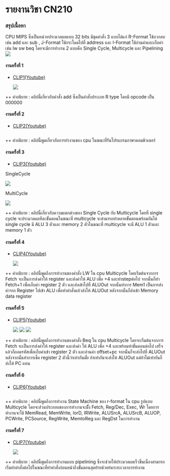 # รายงานวิชา CN210

### สรุปเนื้อหา
CPU MIPS ซึ่งเป็นหน่วยประมวลผลแบบ 32 bits มีชุดคำสั่ง 3 แบบได้แก่ 
R-Format ใช้บวกลบเช่น add และ sub , J-Format ใช้กระโดดไปที่ address และ I-Format ใช้อ่านค่าและเก็บค่าเช่น lw sw beq โดยจะมีการทำงาน 2 แบบคือ Single Cycle, Multicycle และ Pipelining 
    ![](mips.png) 

#### งานครั้งที่ 1
  * [CLIP1(Youtube)](https://www.youtube.com/watch?v=XJNgUDDHLz4&t=5sk)
  
    ![](add.png) 
    
  ++ คำอธิบาย : คลิปนี้เกี่ยวกับคำสั่ง add ซึ่งเป็นคำสั่งประเภท R type โดยมี opcode เป็น 000000
               
#### งานครั้งที่ 2 
  * [CLIP2(Youtube)]()
  
    ![]()
    
  ++ คำอธิบาย : คลิปนี้พูดเกี่ยวกับการทำงานของ cpu ในขณะที่รันโปรแกรมภาษาคอมพิวเตอร์
  
#### งานครั้งที่ 3
  * [CLIP3(Youtube)](https://www.youtube.com/watch?v=2ExHtqbKRaQ&t=7s)
  
  SingleCycle
  
  ![](singlecycle.jpg)
  
  MultiCycle
  
  ![](multicycle2.png)
  
  ++ คำอธิบาย : คลิปนี้เกี่ยวกับความแตกต่างของ Single Cycle กับ Multicycle โดยที่ single cycle จะประมวลผลทีละขั้นตอนในขณะที่ multicycle จะสามารถทำหลายขั้นตอนพร้อมกันได้ single cycle มี ALU 3 ตัวและ memory 2 ตัวในขณะที่ multicycle จะมี ALU 1 ตัวและ memory 1 ตัว
  
#### งานครั้งที่ 4
  * [CLIP4(Youtube)](https://www.youtube.com/watch?v=XQ-GosMwBqo&t=2s)
  
    ![](multicycle2.png)  
    
  ++ คำอธิบาย : คลิปนี้พูดถึงการทำงานของคำสั่ง LW ใน cpu Multicycle โดยเริ่มต้นจากการ Fetch จะเป็นการส่งค่าให้ register และส่งค่าให้ ALU 
               เพื่อ +4 และทำstepต่อไป จากนั้นก็ทำ Fetch+1 เพื่อเก็บค่า register 2 ตัว และส่งเข้าไปที่ ALUOut จากนั้นทำการ Mem1 เป็นการส่งค่าจาก Register 
               ไปเข้า ALU เพื่อทำคำสั่งแล้วส่งให้ ALUOut หลังจากนั้นก็ส่งเข้า Memory data register
  
#### งานครั้งที่ 5
  * [CLIP5(Youtube)](https://www.youtube.com/watch?v=K4XTfzQJDPQ&t=11s)
 
    ![](lw1.png)
    ![](lw2.png)
    ![](lw3.png)
    
    
  ++ คำอธิบาย : คลิปนี้พูดถึงการทำงานของคำสั่ง Beq ใน cpu Multicycle โดยจะเริ่มต้นจากการ Fetch จะเป็นการส่งค่าให้ register และส่งค่า
               ให้ ALU เพื่อ +4 และพร้อมทำขั้นตอนต่อไป เสร็จแล้วก็ถอดรหัสเพื่อเก็บค่าเข้า register 2 ตัว และอ่านค่า offset+pc จากนั้นก็จะส่งไปที่ ALUOut 
               หลังจากนั้นทำการเช็ค register 2 ตัวนี้ว่าเท่ากันมั้ย ถ้าเท่ากันจะส่งให้ ALUOut แต่ถ้าไม่เท่ากันก็ส่งให้ PC แทน
  
#### งานครั้งที่ 6
  * [CLIP6(Youtube)]()
  
    ![]()
  
  ++ คำอธิบาย : คลิปนี้พูดถึงการทำงาน State Machine ของ r-format ใน cpu รูปแบบ Multicycle โดยจะส่วนประกอบของการทำงานจะมีั้ง Fetch, 
               Reg/Dec, Exec, Wr โดยการทำงานจะใช้ MemRead, MemWrite, lorD, IRWrite, ALUSrcA, ALUSrcB, ALUOP, PCWrite, PCSource, RegWrite, 
               MemtoReg และ RegDst ในการทำงาน
  
  #### งานครั้งที่ 7
   * [CLIP7(Youtube)](https://www.youtube.com/watch?v=G_C4LKna9z8&t=11s)
   
     ![](clip7.png) 
  
  ++ คำอธิบาย : คลิปนี้พูดถึงการทำงานแบบ pipelining ซึ่งจะช่วยให้ประมวลผลเร็วขึ้นเนื่องสามารถเริ่มทำคำสั่งต่อไปในขณะที่ทำคำสั่งก่อนหน้าถึงขั้นตอนสุดท้ายช่วยย่นระยะเวลาการทำงาน
